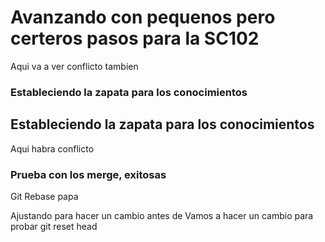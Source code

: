 # Avanzando con pequenos pero certeros pasos para la SC102
Aqui va a ver conflicto tambien

### Estableciendo la zapata para los conocimientos

## Estableciendo la zapata para los conocimientos

Aqui habra conflicto
### Prueba con los merge, exitosas

Git Rebase papa

Ajustando para hacer un cambio antes de
Vamos a hacer un cambio para probar git reset head
